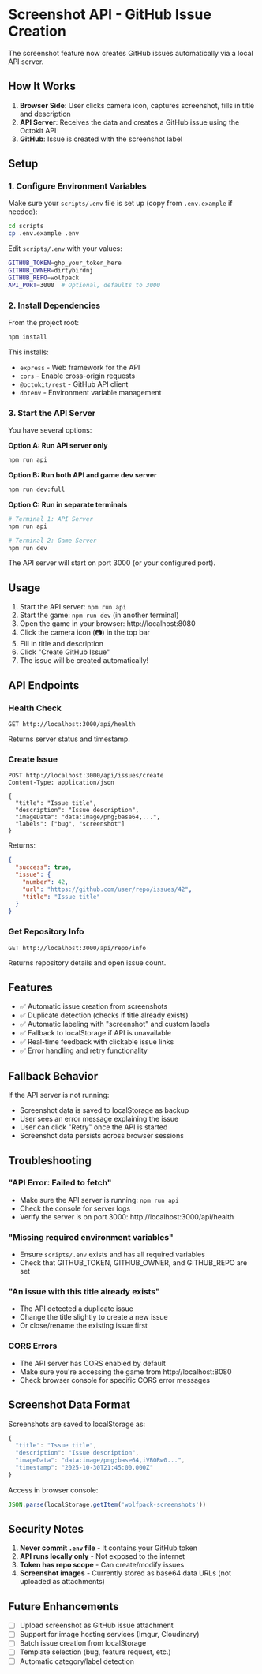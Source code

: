 # Screenshot API - GitHub Issue Creation

The screenshot feature now creates GitHub issues automatically via a local API server.

## How It Works

1. **Browser Side**: User clicks camera icon, captures screenshot, fills in title and description
2. **API Server**: Receives the data and creates a GitHub issue using the Octokit API
3. **GitHub**: Issue is created with the screenshot label

## Setup

### 1. Configure Environment Variables

Make sure your `scripts/.env` file is set up (copy from `.env.example` if needed):

```bash
cd scripts
cp .env.example .env
```

Edit `scripts/.env` with your values:
```bash
GITHUB_TOKEN=ghp_your_token_here
GITHUB_OWNER=dirtybirdnj
GITHUB_REPO=wolfpack
API_PORT=3000  # Optional, defaults to 3000
```

### 2. Install Dependencies

From the project root:
```bash
npm install
```

This installs:
- `express` - Web framework for the API
- `cors` - Enable cross-origin requests
- `@octokit/rest` - GitHub API client
- `dotenv` - Environment variable management

### 3. Start the API Server

You have several options:

**Option A: Run API server only**
```bash
npm run api
```

**Option B: Run both API and game dev server**
```bash
npm run dev:full
```

**Option C: Run in separate terminals**
```bash
# Terminal 1: API Server
npm run api

# Terminal 2: Game Server
npm run dev
```

The API server will start on port 3000 (or your configured port).

## Usage

1. Start the API server: `npm run api`
2. Start the game: `npm run dev` (in another terminal)
3. Open the game in your browser: http://localhost:8080
4. Click the camera icon (📷) in the top bar
5. Fill in title and description
6. Click "Create GitHub Issue"
7. The issue will be created automatically!

## API Endpoints

### Health Check
```
GET http://localhost:3000/api/health
```
Returns server status and timestamp.

### Create Issue
```
POST http://localhost:3000/api/issues/create
Content-Type: application/json

{
  "title": "Issue title",
  "description": "Issue description",
  "imageData": "data:image/png;base64,...",
  "labels": ["bug", "screenshot"]
}
```

Returns:
```json
{
  "success": true,
  "issue": {
    "number": 42,
    "url": "https://github.com/user/repo/issues/42",
    "title": "Issue title"
  }
}
```

### Get Repository Info
```
GET http://localhost:3000/api/repo/info
```
Returns repository details and open issue count.

## Features

- ✅ Automatic issue creation from screenshots
- ✅ Duplicate detection (checks if title already exists)
- ✅ Automatic labeling with "screenshot" and custom labels
- ✅ Fallback to localStorage if API is unavailable
- ✅ Real-time feedback with clickable issue links
- ✅ Error handling and retry functionality

## Fallback Behavior

If the API server is not running:
- Screenshot data is saved to localStorage as backup
- User sees an error message explaining the issue
- User can click "Retry" once the API is started
- Screenshot data persists across browser sessions

## Troubleshooting

### "API Error: Failed to fetch"
- Make sure the API server is running: `npm run api`
- Check the console for server logs
- Verify the server is on port 3000: http://localhost:3000/api/health

### "Missing required environment variables"
- Ensure `scripts/.env` exists and has all required variables
- Check that GITHUB_TOKEN, GITHUB_OWNER, and GITHUB_REPO are set

### "An issue with this title already exists"
- The API detected a duplicate issue
- Change the title slightly to create a new issue
- Or close/rename the existing issue first

### CORS Errors
- The API server has CORS enabled by default
- Make sure you're accessing the game from http://localhost:8080
- Check browser console for specific CORS error messages

## Screenshot Data Format

Screenshots are saved to localStorage as:
```javascript
{
  "title": "Issue title",
  "description": "Issue description",
  "imageData": "data:image/png;base64,iVBORw0...",
  "timestamp": "2025-10-30T21:45:00.000Z"
}
```

Access in browser console:
```javascript
JSON.parse(localStorage.getItem('wolfpack-screenshots'))
```

## Security Notes

1. **Never commit `.env` file** - It contains your GitHub token
2. **API runs locally only** - Not exposed to the internet
3. **Token has repo scope** - Can create/modify issues
4. **Screenshot images** - Currently stored as base64 data URLs (not uploaded as attachments)

## Future Enhancements

- [ ] Upload screenshot as GitHub issue attachment
- [ ] Support for image hosting services (Imgur, Cloudinary)
- [ ] Batch issue creation from localStorage
- [ ] Template selection (bug, feature request, etc.)
- [ ] Automatic category/label detection
